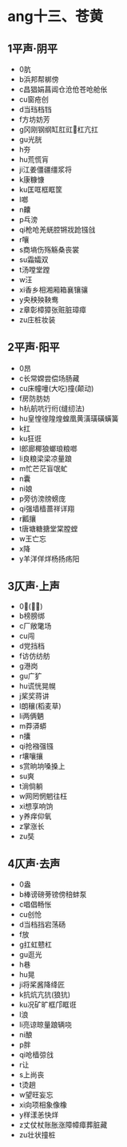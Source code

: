﻿# ang十三、苍黄
## 1平声·阴平
- 0肮
- b浜邦帮梆傍
- c昌猖娟菖阊仓沧伧苍呛舱伥
- cu窗疮创
- d当珰档铛
- f方坊妨芳
- g冈刚钢纲缸肛豇𫩚杠亢扛
- gu光胱
- h夯
- hu荒慌肓
- ji江姜僵疆缰浆将
- k康糠慷
- ku匡哐框眶筐
- l啷
- n齉
- p乓滂
- qi枪呛羌蜣腔锵戕跄镪戗
- r嚷
- s商墒伤殇觞桑丧裳
- su霜孀双
- t汤嘡堂蹚
- w汪
- xi香乡相湘厢箱襄镶骧
- y央秧殃鞅鸯
- z章彰樟獐张赃脏璋瘴
- zu庄桩妆装
## 2平声·阳平
- 0昂
- c长常嫦尝偿场肠藏
- cu床幢噇(大吃)撞(颠动) 
- f房防肪妨
- h杭航吭行绗(缝纫法) 
- hu皇惶徨隍煌蝗凰黄潢璜磺蟥簧
- k扛
- ku狂诳
- l郎廊椰狼螂琅粮啷
- li良粮梁梁凉量踉
- m忙芒茫盲氓虻
- n囊
- ni娘
- p旁彷滂牓螃庞
- qi强墙樯蔷祥详翔
- r瓤攘
- t唐塘糖搪堂棠膛螳
- w王亡忘
- x降
- y羊洋佯烊杨扬疡阳
## 3仄声·上声
- 0𪸺(火烧) 
- b榜膀绑
- c厂敞氅场
- cu闯
- d党挡档
- f访仿纺舫
- g港岗
- gu广犷
- hu谎恍晃幌
- j桨奖蒋讲
- l朗穰(稻麦草) 
- li两俩魉
- m莽漭蟒
- n攮
- qi抢襁强镪
- r壤嚷攘
- s赏晌垧嗓搡上
- su爽
- t淌倘躺
- w网罔惘魍往枉
- xi想享响饷
- y养痒仰氧
- z掌涨长
- zu奘
## 4仄声·去声
- 0盎
- b棒谤磅蒡镑傍稖蚌泵
- c唱倡畅怅
- cu创怆
- d当档挡宕荡砀
- f放
- g扛虹戆杠
- gu逛光
- h巷
- hu晃
- ji将桨酱降绛匠
- k抗炕亢犺(狼犺)
- ku况矿旷框邝眶诳
- l浪
- li亮谅晾量踉辆哓
- ni酿
- p胖
- qi呛樯弶戗
- r让
- s上尚丧
- t烫趟
- w望旺妄忘
- xi向项相象像橡
- y样漾恙快烊
- z丈仗杖账胀涨障幛瘴葬脏藏
- zu壮状撞桩